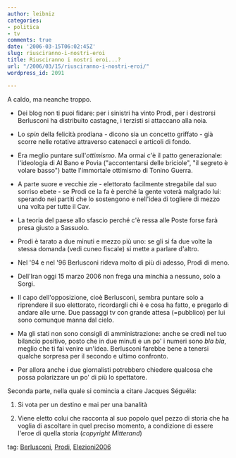 ```yaml
---
author: leibniz
categories:
- politica
- tv
comments: true
date: '2006-03-15T06:02:45Z'
slug: riusciranno-i-nostri-eroi
title: Riusciranno i nostri eroi...?
url: "/2006/03/15/riusciranno-i-nostri-eroi/"
wordpress_id: 2091

---
```

A caldo, ma neanche troppo.



	
  * Dei blog non ti puoi fidare: per i sinistri ha vinto Prodi, per i destrorsi Berlusconi ha distribuito castagne, i terzisti si attaccano alla noia.

	
  * Lo _spin_ della felicità prodiana - dicono sia un concetto griffato - già scorre nelle rotative attraverso catenacci e articoli di fondo.

	
  * Era meglio puntare sull'_ottimismo_. Ma ormai c'è il patto generazionale: l'ideologia di Al Bano e Povia ("accontentarsi delle briciole", "il segreto è volare basso") batte l'immortale ottimismo di Tonino Guerra.

	
  * A parte suore e vecchie zie - elettorato facilmente stregabile dal suo sorriso ebete - se Prodi ce la fa è perché la gente voterà malgrado lui: sperando nei partiti che lo sostengono e nell'idea di togliere di mezzo una volta per tutte il Cav.

	
  * La teoria del paese allo sfascio perché c'è ressa alle Poste forse farà presa giusto a Sassuolo.

	
  * Prodi è tarato a due minuti e mezzo più uno: se gli si fa due volte la stessa domanda (vedi cuneo fiscale) si mette a parlare d'altro.

	
  * Nel '94 e nel '96 Berlusconi rideva molto di più di adesso, Prodi di meno.

	
  * Dell'Iran oggi 15 marzo 2006 non frega una minchia a nessuno, solo a Sorgi.

	
  * Il capo dell'opposizione, cioè Berlusconi, sembra puntare solo a riprendere il suo elettorato, ricordargli chi è e cosa ha fatto, e pregarlo di andare alle urne. Due passaggi tv con grande attesa (=pubblico) per lui sono comunque manna dal cielo.

	
  * Ma gli stati non sono consigli di amministrazione: anche se credi nel tuo bilancio positivo, posto che in due minuti e un po' i numeri sono _bla bla_, meglio che ti fai venire un'idea. Berlusconi farebbe bene a tenersi qualche sorpresa per il secondo e ultimo confronto.

	
  * Per allora anche i due giornalisti potrebbero chiedere qualcosa che possa polarizzare un po' di più lo spettatore.


Seconda parte, nella quale si comincia a citare Jacques Séguéla:

	
  1. Si vota per un destino e mai per una banalità

	
  2. Viene eletto colui che racconta al suo popolo quel pezzo di storia che ha voglia di ascoltare in quel preciso momento, a condizione di essere l'eroe di quella storia (_copyright Mitterand_)


tag: [Berlusconi](http://www.technorati.com/tags/Berlusconi), [Prodi](http://www.technorati.com/tags/Prodi), [Elezioni2006](http://www.technorati.com/tags/Elezioni2006)
